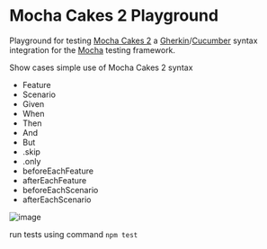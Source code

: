 # Mocha Cakes 2 Playground

Playground for testing [Mocha Cakes 2](https://www.npmjs.com/package/mocha-cakes-2) a [Gherkin](https://github.com/cucumber/cucumber/wiki/Gherkin)/[Cucumber](https://cucumber.io/) syntax integration for the [Mocha](https://mochajs.org/) testing framework.

Show cases simple use of Mocha Cakes 2 syntax
- Feature 
- Scenario
- Given
- When
- Then
- And
- But
- .skip
- .only
- beforeEachFeature
- afterEachFeature
- beforeEachScenario
- afterEachScenario

![image](https://github.com/user-attachments/assets/3f39701b-58cc-40d2-ba16-7a99f5a4b49b)


run tests using command `npm test`

